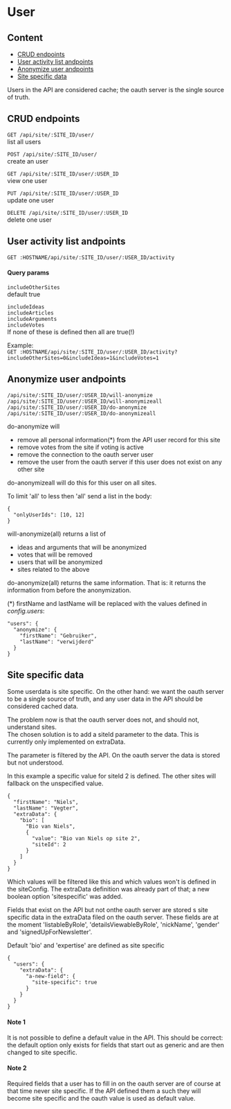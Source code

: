 # User

## Content
- [CRUD endpoints](#crud-endpoints)
- [User activity list andpoints](#user-activity-list-andpoints)
- [Anonymize user andpoints](#anonymize-user-andpoints)
- [Site specific data](#site-specific_data)

Users in the API are considered cache; the oauth server is the single source of truth.

## CRUD endpoints

`GET /api/site/:SITE_ID/user/`  
list all users

`POST /api/site/:SITE_ID/user/`  
create an user

`GET /api/site/:SITE_ID/user/:USER_ID`  
view one user

`PUT /api/site/:SITE_ID/user/:USER_ID`  
update one user

`DELETE /api/site/:SITE_ID/user/:USER_ID`  
delete one user

## User activity list andpoints

`GET :HOSTNAME/api/site/:SITE_ID/user/:USER_ID/activity`  

#### Query params

`includeOtherSites`  
default true

`includeIdeas`  
`includeArticles`  
`includeArguments`  
`includeVotes`  
If none of these is defined then all are true(!)

Example:  
`GET :HOSTNAME/api/site/:SITE_ID/user/:USER_ID/activity?includeOtherSites=0&includeIdeas=1&includeVotes=1`  

## Anonymize user andpoints

```
/api/site/:SITE_ID/user/:USER_ID/will-anonymize
/api/site/:SITE_ID/user/:USER_ID/will-anonymizeall
/api/site/:SITE_ID/user/:USER_ID/do-anonymize
/api/site/:SITE_ID/user/:USER_ID/do-anonymizeall
```

do-anonymize will 
- remove all personal information(*) from the API user record for this site
- remove votes from the site if voting is active
- remove the connection to the oauth server user
- remove the user from the oauth server if this user does not exist on any other site

do-anonymizeall will do this for this user on all sites.

To limit 'all' to less then 'all' send a list in the body:
```
{
  "onlyUserIds": [10, 12]
}
```

will-anonymize(all) returns a list of
- ideas and arguments that will be anonymized
- votes that will be removed
- users that will be anonymized
- sites related to the above

do-anonymize(all) returns the same information. That is: it returns the information from before the anonymization.

(*) firstName and lastName will be replaced with the values defined in _config.users_:
```
"users": {
  "anonymize": {
    "firstName": "Gebruiker",
    "lastName": "verwijderd"
  }
}
```


## Site specific data

Some userdata is site specific. On the other hand: we want the oauth server to be a single source of truth, and any user data in the API should be considered cached data.

The problem now is that the oauth server does not, and should not, understand sites.  
The chosen solution is to add a siteId parameter to the data. This is currently only implemented on extraData.

The parameter is filtered by the API. On the oauth server the data is stored but not understood.

In this example a specific value for siteId 2 is defined. The other sites will fallback on the unspecified value.

```
{
  "firstName": "Niels",
  "lastName": "Vegter",
  "extraData": {
    "bio": [
      "Bio van Niels",
      {
        "value": "Bio van Niels op site 2",
        "siteId": 2
      }
    ]
  }
}

```

Which values will be filtered like this and which values won't is defined in the siteConfig. The extraData definition was already part of that; a new boolean option 'sitespecific' was added.

Fields that exist on the API but not onthe oauth server are stored s site specific data in the extraData filed on the oauth server. These fields are at the moment 'listableByRole', 'detailsViewableByRole', 'nickName', 'gender' and 'signedUpForNewsletter'.

Default 'bio' and 'expertise' are defined as site specific

```
{
  "users": {
    "extraData": {
      "a-new-field": {
        "site-specific": true
      }
    }
  }
}
```

#### Note 1

It is not possible to define a default value in the API. This should be correct: the default option only exists for fields that start out as generic and are then changed to site specific.

#### Note 2

Required fields that a user has to fill in on the oauth server are of course at that time never site specific. If the API defined them a such they will become site specific and the oauth value is used as default value.

